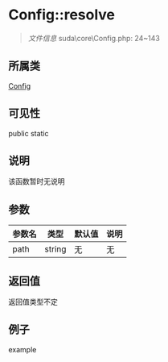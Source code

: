 # Config::resolve

> *文件信息* suda\core\Config.php: 24~143
## 所属类 

[Config](../Config.md)

## 可见性

  public  static
## 说明

该函数暂时无说明

## 参数

| 参数名 | 类型 | 默认值 | 说明 |
|--------|-----|-------|-------|
| path |  string | 无 | 无 |

## 返回值
返回值类型不定

## 例子

example